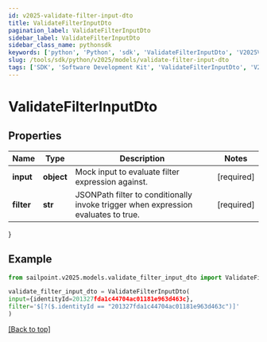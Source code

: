 ```yaml
---
id: v2025-validate-filter-input-dto
title: ValidateFilterInputDto
pagination_label: ValidateFilterInputDto
sidebar_label: ValidateFilterInputDto
sidebar_class_name: pythonsdk
keywords: ['python', 'Python', 'sdk', 'ValidateFilterInputDto', 'V2025ValidateFilterInputDto'] 
slug: /tools/sdk/python/v2025/models/validate-filter-input-dto
tags: ['SDK', 'Software Development Kit', 'ValidateFilterInputDto', 'V2025ValidateFilterInputDto']
---
```


# ValidateFilterInputDto


## Properties

Name | Type | Description | Notes
------------ | ------------- | ------------- | -------------
**input** | **object** | Mock input to evaluate filter expression against. | [required]
**filter** | **str** | JSONPath filter to conditionally invoke trigger when expression evaluates to true. | [required]
}

## Example

```python
from sailpoint.v2025.models.validate_filter_input_dto import ValidateFilterInputDto

validate_filter_input_dto = ValidateFilterInputDto(
input={identityId=201327fda1c44704ac01181e963d463c},
filter='$[?($.identityId == "201327fda1c44704ac01181e963d463c")]'
)

```
[[Back to top]](#) 

